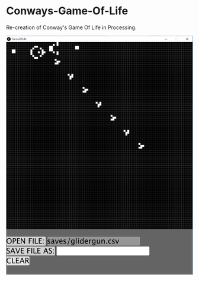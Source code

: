 # Conways-Game-Of-Life
Re-creation of Conway's Game Of Life in Processing.

![alt text](https://github.com/ben-humphries/Conways-Game-Of-Life/blob/master/screenshots/glidergun.PNG)
